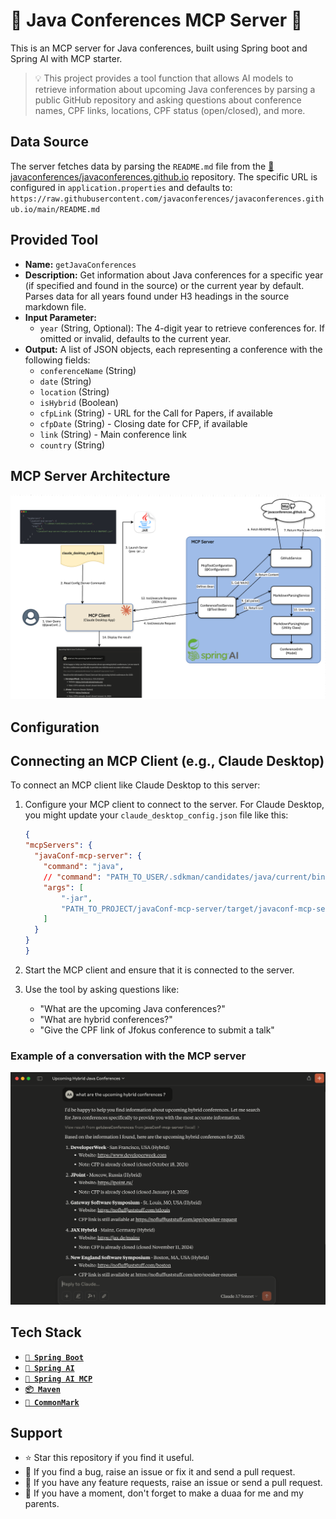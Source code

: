 # 🔌 Java Conferences MCP Server 🔌

This is an MCP server for Java conferences, built using Spring boot and Spring AI with MCP starter.

> 💡 This project provides a tool function that allows AI models to retrieve information about upcoming Java conferences by parsing a public GitHub repository and asking questions about conference names, CPF links, locations, CPF status (open/closed), and more.

## Data Source

The server fetches data by parsing the `README.md` file from the [🔗 javaconferences/javaconferences.github.io](https://github.com/javaconferences/javaconferences.github.io) repository.
The specific URL is configured in `application.properties` and defaults to:
`https://raw.githubusercontent.com/javaconferences/javaconferences.github.io/main/README.md`

## Provided Tool

*   **Name:** `getJavaConferences`
*   **Description:** Get information about Java conferences for a specific year (if specified and found in the source) or the current year by default. Parses data for all years found under H3 headings in the source markdown file.
*   **Input Parameter:**
    *   `year` (String, Optional): The 4-digit year to retrieve conferences for. If omitted or invalid, defaults to the current year.
*   **Output:** A list of JSON objects, each representing a conference with the following fields:
    *   `conferenceName` (String)
    *   `date` (String)
    *   `location` (String)
    *   `isHybrid` (Boolean)
    *   `cfpLink` (String) - URL for the Call for Papers, if available
    *   `cfpDate` (String) - Closing date for CFP, if available
    *   `link` (String) - Main conference link
    *   `country` (String)


## MCP Server Architecture

![MCP Server Architecture](./docs/javaConf-mcp-server.png)

## Configuration

## Connecting an MCP Client (e.g., Claude Desktop)

To connect an MCP client like Claude Desktop to this server:

1. Configure your MCP client to connect to the server. For Claude Desktop, you might update your `claude_desktop_config.json` file like this:

    ```json
    {
    "mcpServers": { 
      "javaConf-mcp-server": {
        "command": "java",
        // "command": "PATH_TO_USER/.sdkman/candidates/java/current/bin/java", /* in my case i'm using the java version installed by sdkman */
        "args": [
            "-jar", 
            "PATH_TO_PROJECT/javaConf-mcp-server/target/javaconf-mcp-server-0.0.1-SNAPSHOT.jar"
        ]
      }
    }
    }
    ```

2. Start the MCP client and ensure that it is connected to the server.
3. Use the tool by asking questions like:
    - "What are the upcoming Java conferences?"
    - "What are hybrid conferences?"
    - "Give the CPF link of Jfokus conference to submit a talk"

### Example of a conversation with the MCP server

![Example of a conversation with the MCP server](./docs/javaconf-mcp-server-conversation.png)

## Tech Stack

- **[`🍃️ Spring Boot`](https://spring.io/projects/spring-boot)**
- **[`🤖️ Spring AI`](https://spring.io/projects/spring-ai)**
- **[`🔌 Spring AI MCP`](https://docs.spring.io/spring-ai/reference/api/mcp/mcp-server-boot-starter-docs.html)**
- **[`📦️ Maven`](https://maven.apache.org/)**
- **[`🧾 CommonMark`](https://commonmark.org/)**

## Support

- ⭐️️ Star this repository if you find it useful.
- 🐛️ If you find a bug, raise an issue or fix it and send a pull request.
- 📢️ If you have any feature requests, raise an issue or send a pull request.
- 🤲 If you have a moment, don't forget to make a duaa for me and my parents.

